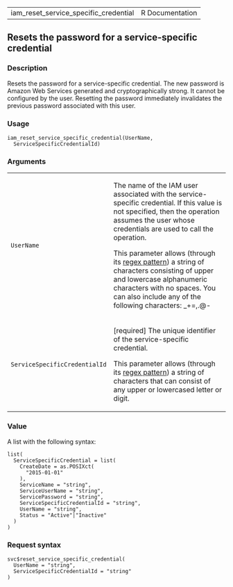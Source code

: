 <table style="width: 100%;">
<tbody>
<tr class="odd">
<td>iam_reset_service_specific_credential</td>
<td style="text-align: right;">R Documentation</td>
</tr>
</tbody>
</table>

## Resets the password for a service-specific credential

### Description

Resets the password for a service-specific credential. The new password
is Amazon Web Services generated and cryptographically strong. It cannot
be configured by the user. Resetting the password immediately
invalidates the previous password associated with this user.

### Usage

    iam_reset_service_specific_credential(UserName,
      ServiceSpecificCredentialId)

### Arguments

<table>
<colgroup>
<col style="width: 35%" />
<col style="width: 65%" />
</colgroup>
<tbody>
<tr class="odd">
<td><code
id="iam_reset_service_specific_credential_:_UserName">UserName</code></td>
<td><p>The name of the IAM user associated with the service-specific
credential. If this value is not specified, then the operation assumes
the user whose credentials are used to call the operation.</p>
<p>This parameter allows (through its <a
href="https://en.wikipedia.org/wiki/Regex">regex pattern</a>) a string
of characters consisting of upper and lowercase alphanumeric characters
with no spaces. You can also include any of the following characters:
_+=,.@-</p></td>
</tr>
<tr class="even">
<td><code
id="iam_reset_service_specific_credential_:_ServiceSpecificCredentialId">ServiceSpecificCredentialId</code></td>
<td><p>[required] The unique identifier of the service-specific
credential.</p>
<p>This parameter allows (through its <a
href="https://en.wikipedia.org/wiki/Regex">regex pattern</a>) a string
of characters that can consist of any upper or lowercased letter or
digit.</p></td>
</tr>
</tbody>
</table>

### Value

A list with the following syntax:

    list(
      ServiceSpecificCredential = list(
        CreateDate = as.POSIXct(
          "2015-01-01"
        ),
        ServiceName = "string",
        ServiceUserName = "string",
        ServicePassword = "string",
        ServiceSpecificCredentialId = "string",
        UserName = "string",
        Status = "Active"|"Inactive"
      )
    )

### Request syntax

    svc$reset_service_specific_credential(
      UserName = "string",
      ServiceSpecificCredentialId = "string"
    )
